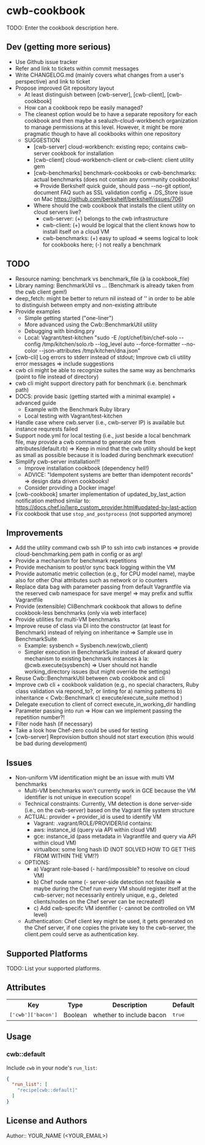 # cwb-cookbook

TODO: Enter the cookbook description here.

## Dev (getting more serious)

* Use Github issue tracker
* Refer and link to tickets within commit messages
* Write CHANGELOG.md (mainly covers what changes from a user's perspective) and link to ticket
* Propose improved Git repository layout
  * At least distinguish between [cwb-server], [cwb-client], [cwb-cookbook]
  * How can a cookbook repo be easily managed?
  * The cleanest option would be to have a separate repository for each cookbook and then maybe a sealuzh-cloud-workbench organization to manage permissions at this level. However, it might be more pragmatic though to have all cookbooks within one repository
  * SUGGESTION
    * [cwb-server] cloud-workbench: existing repo; contains cwb-server cookbook for installation
    * [cwb-client] cloud-workbench-client or cwb-client: client utility gem
    * [cwb-benchmarks] benchmark-cookbooks or cwb-benchmarks: actual benchmarks (does not contain any community cookbooks! => Provide Berkshelf quick guide, should pass --no-git option!, document FAQ such as SSL validation config + .DS_Store issue on Mac https://github.com/berkshelf/berkshelf/issues/706)
    * Where should the cwb cookbook that installs the client utility on cloud servers live?
      * cwb-server: (+) belongs to the cwb infrastructure
      * cwb-client: (+) would be logical that the client knows how to install itself on a cloud VM
      * cwb-benchmarks: (+) easy to upload => seems logical to look for cookbooks here; (-) not really a benchmark

## TODO

* Resource naming: benchmark vs benchmark_file (à la cookbook_file)
* Library naming: BenchmarkUtil vs ... (Benchmark is already taken from the cwb client gem!)
* deep_fetch: might be better to return nil instead of '' in order to be able to distinguish between empty and non-existing attribute
* Provide examples
  *  Simple getting started ("one-liner")
  *  More advanced using the Cwb::BenchmarkUtil utility
  *  Debugging with binding.pry
  *  Local: Vagrant/test-kitchen "sudo -E /opt/chef/bin/chef-solo --config /tmp/kitchen/solo.rb --log_level auto --force-formatter --no-color --json-attributes /tmp/kitchen/dna.json"
* [cwb-cli] Log errors to stderr instead of stdout; Improve cwb cli utility error messages => include suggestions
* cwb cli might be able to recognize suites the same way as benchmarks (point to file instead of directory)
* cwb cli might support directory path for benchmark (i.e. benchmark path)
* DOCS: provide basic (getting started with a minimal example) + advanced guide
  * Example with the Benchmark Ruby library
  * Local testing with Vagrant/test-kitchen
* Handle case where cwb.server (i.e., cwb-server IP) is available but instance requrests failed
* Support node.yml for local testing (i.e., just beside a local benchmark file, may provide a cwb command to generate one from attributes/default.rb) => Keep in mind that the cwb utility should be kept as small as possible because it is loaded during benchmark execution!
* Simplify cwb-server installation!!!
  * Improve installation cookbook (dependency hell!)
  * ADVICE: "Idempotent systems are better than idempotent records" => design data driven cookbooks!
  * Consider providing a Docker image!
* [cwb-cookbook] smarter implementation of updated_by_last_action notification method similar to: https://docs.chef.io/lwrp_custom_provider.html#updated-by-last-action
* Fix cookbook that use `stop_and_postprocess` (not supported anymore)

## Improvements

* Add the utility command cwb ssh IP to ssh into cwb instances => provide cloud-benchmarking.pem path in config or as arg!
* Provide a mechanism for benchmark repetitions
* Provide mechanism to post/or sync back logging within the VM
* Provide automatic metric collection (e.g., for CPU model name), maybe also for other Ohai attributes such as network or io counters
* Replace data bag with parameter passing from default Vagrantfile via the reserved cwb namespace for save merge! => may prefix and suffix Vagrantfile
* Provide (extensible) CliBenchmark cookbook that allows to define cookbook-less benchmarks (only via web interface)
* Provide utilities for multi-VM benchmarks
* Improve reuse of class via DI into the constructor (at least for Benchmark) instead of relying on inheritance => Sample use in BenchmarkSuite
  * Example: sysbench = Sysbench.new(cwb_client)
  * Simpler execution in BenchmarkSuite instead of akward query mechanism to existing benchmark instances à la: @cwb.execute(sysbench) => User should not handle working_directory issues (but might override the settings)
* Reuse Cwb::BenchmarkUtil between cwb cookbook and cli
* Improve cwb cli + cookbook validation (e.g., no special characters, Ruby class validation via repond_to?, or linting for a) naming patterns b) inheritance < Cwb::Benchmark c) execute/execute_suite method )
* Delegate execution to client of correct execute_in_working_dir handling
* Parameter passing into run => How can we implement passing the repetition number?!
* Filter node hash (if necessary)
* Take a look how Chef-zero could be used for testing
* [cwb-server] Reprovision button should not start execution (this would be bad during development)

## Issues

* Non-uniform VM identification might be an issue with multi VM benchmarks
  * Multi-VM benchmarks won't currently work in GCE because the VM identifier is not unique in execution scope!
  * Technical constraints: Currently, VM detection is done server-side (i.e., on the cwb-server) based on the Vagrant file system structure
  * ACTUAL: provider + provider_id is used to identify VM
    * Vagrant: .vagrant/ROLE/PROVIDER/id contains:
    * aws: instance_id (query via API within cloud VM)
    * gce: instance_id (pass metadata in Vagrantfile and query via API within cloud VM)
    * virtualbox: some long hash ID (NOT SOLVED HOW TO GET THIS FROM WITHIN THE VM!?)
  * OPTIONS:
    * a) Vagrant role-based (- hard/impossible? to resolve on cloud VM)
    * b) Chef node name (- server-side detection not feasible => maybe during the Chef run every VM should register itself at the cwb-server; not necessarily entirely unique, e.g., deleted clients/nodes on the Chef server can be recreated!)
    * c) Add cwb-specifc VM identifier (- cannot be controlled on VM level)
  * Authentication: Chef client key might be used, it gets generated on the Chef server, if one copies the private key to the cwb-server, the client.pem could serve as authentication key.


## Supported Platforms

TODO: List your supported platforms.

## Attributes

<table>
  <tr>
    <th>Key</th>
    <th>Type</th>
    <th>Description</th>
    <th>Default</th>
  </tr>
  <tr>
    <td><tt>['cwb']['bacon']</tt></td>
    <td>Boolean</td>
    <td>whether to include bacon</td>
    <td><tt>true</tt></td>
  </tr>
</table>

## Usage

### cwb::default

Include `cwb` in your node's `run_list`:

```json
{
  "run_list": [
    "recipe[cwb::default]"
  ]
}
```

## License and Authors

Author:: YOUR_NAME (<YOUR_EMAIL>)
